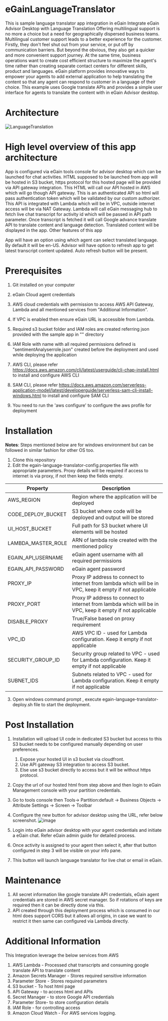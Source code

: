 # eGainLanguageTranslator
This is sample language translator app integration in eGain
Integrate eGain Advisor Desktop with Language Translation 
Offering multilingual support is no more a choice but a need for geographically dispersed business teams.  Multilingual customer support leads to a better experience for the customer. Firstly, they don't feel shut out from your service, or put off by communication barriers. But beyond the obvious, they also get a quicker and more convenient support journey.  At the same time, business operations want to create cost efficient structure to maximize the agent's time rather than creating separate contact centers for different skills, product and languages. eGain platform provides innovative ways to empower your agents to add external application to help translating the content so that any agent can respond to customer in a language of their choice. This example uses Google translate APIs and provides a simple user interface for agents to translate the content with in eGain Advisor desktop. 

# Architecture 
![LanguageTranslation](https://user-images.githubusercontent.com/83808136/117493376-810a0100-af90-11eb-88e2-90b6d324197f.jpg)


# High level overview of this app architecture

App is configured via eGain tools console for advisor desktop which can be launched for chat activities. 
HTML supposed to be launched from app will be hosted in S3 bucket, https protocol for this hosted page will be provided via API gateway integration.
This HTML will call our API hosted in AWS which will go though API gateway. 
This is an authenticated API so html will pass authentication token which will be validated by our custom authorizer. 
This API is integrated with Lambda which will be in VPC, outside internet access will be via NAT Gateway. 
Lambda will call eGain messaging hub to fetch live chat transcript for activity id which will be passed in API path parameter. 
Once transcript is fetched it will call Google advance translate API to translate content and language detection. 
Translated content will be displayed in the app. 
Other features of this app

App will have an option using which agent can select translated language. By default it will be en-US. 
Advisor will have option to refresh app to get latest transcript content updated. Auto refresh button will be present.  


# Prerequisites
1. Git installed on your computer
2. eGain Cloud agent credentials
3. AWS cloud credentials with permission to access AWS API Gateway, Lambda and all mentioned services from "Additional Information".
4. If VPC is enabled then ensure eGain URL is accessible from Lambda.
5. Required s3 bucket folder and IAM roles are created referring json provided with the sample app in "" directory
6. IAM Role with name with all required permissions defined is "sentimentAnalyserrole.json" created before the deployment and used while deploying the application
7. AWS CLI, please refer https://docs.aws.amazon.com/cli/latest/userguide/cli-chap-install.html to install and configure AWS CLI

8. SAM CLI, please refer https://docs.aws.amazon.com/serverless-application-model/latest/developerguide/serverless-sam-cli-install-windows.html to install and configure SAM CLI

9. You need to run the 'aws configure' to configure the aws profile for deployment


# Installation 
**Notes**: Steps mentioned below are for windows environment but can be followed in similar fashion for other OS too. 

1. Clone this repository
2. Edit the egain-language-translator-config.properties file with appropriate parameters. Proxy details will be required if access to internet is via proxy, if not then keep the fields empty.

| Property  | Description |
| ------------- | ------------- |
| AWS_REGION  | Region where the application will be deployed  |
| CODE_DEPLOY_BUCKET  | S3 bucket where code will be deployed and output will be stored |
| UI_HOST_BUCKET | Full path for S3 bucket where UI elements will be hosted  |
| LAMBDA_MASTER_ROLE | ARN of lambda role created with the mentioned policy |
| EGAIN_API_USERNAME | eGain agent username with all required permissions |
| EGAIN_API_PASSWORD  | eGain agent password |
| PROXY_IP  | Proxy IP address to connect to internet from lambda which will be in VPC, keep it empty if not applicable |
| PROXY_PORT  | Proxy IP address to connect to internet from lambda which will be in VPC, keep it empty if not applicable |
| DISABLE_PROXY  | True/False based on proxy requirement |
| VPC_ID  | AWS VPC ID - used for Lambda configuration. Keep it empty if not applicable |
| SECURITY_GROUP_ID  | Security group related to VPC - used for Lambda configuration. Keep it empty if not applicable |
| SUBNET_IDS  | Subnets related to VPC - used for Lambda configuration. Keep it empty if not applicable|
3. Open windows command prompt , execute egain-language-translator-deploy.sh file to start the deployment.


# Post Installation
1. Installation will upload UI code in dedicated S3 bucket but access to this S3 bucket needs to be configured manually depending on user preferences. 
    1. Expose your hosted UI in s3 bucket via cloudfront.
    2. Use API gateway S3 integration to access S3 bucket.
    3. Else use s3 bucket directly to access but it will be without https protocol. 
2. Copy the url of our hosted html from step above and then login to eGain Management console with your partition credentials. 
3. Go to tools console then Tools-> Partition:default -> Business Objects -> Attribute Settings -> Screen -> Toolbar
4. Configure the new button for advisor desktop using the URL, refer below screenshot. 
![image](https://user-images.githubusercontent.com/83808136/117493581-cc241400-af90-11eb-8f17-db0cc118895b.png)


4. Login into eGain advisor desktop with your agent credentials and initiate a eGain chat. Refer eGain admin guide for detailed process. 
5. Once activity is assigned to your agent then select it, after that button configured in step 3 will be visible on your info pane. 
6. This button will launch language translator for live chat or email in eGain. 


# Maintenance
1. All secret information like google translate API credentials, eGain agent credentials are stored in AWS secret manager. So if rotations of keys are required then it can be directly done via this. 
2. API created through this deployment process which is consumed in our html does support CORS but it allows all origins, in case we want to restrict it then same can configured via Lambda directly. 

# Additional Information
This Integration leverage the below services from AWS

1. AWS Lambda - Processed chat transcripts and consuming google translate API to translate content
2. Amazon Secrets Manager - Stores required sensitive information 
3. Parameter Store - Stores required parameters
4. S3 bucket - To host html page
5. API Gateway - to access html and APIs
6. Secret Manager - to store Google API credentials
7. Parameter Store- to store configuration details 
8. IAM Role - for controlling access
9. Amazon Cloud Watch  - For AWS services logging. 
